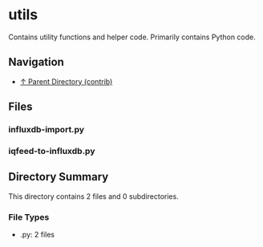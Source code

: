 # utils

Contains utility functions and helper code. Primarily contains Python code.

## Navigation

* [↑ Parent Directory (contrib)](../README.md)

## Files

### influxdb-import.py



### iqfeed-to-influxdb.py




## Directory Summary

This directory contains 2 files and 0 subdirectories.

### File Types

* .py: 2 files
